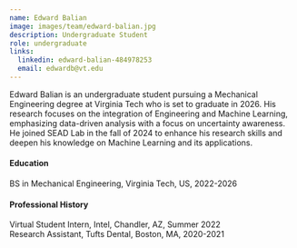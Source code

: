 ```yaml
---
name: Edward Balian
image: images/team/edward-balian.jpg
description: Undergraduate Student
role: undergraduate
links:
  linkedin: edward-balian-484978253
  email: edwardb@vt.edu
---
```


Edward Balian is an undergraduate student pursuing a Mechanical Engineering degree at Virginia Tech who is set to graduate in 2026. His research focuses on the integration of Engineering and Machine Learning, emphasizing data-driven analysis with a focus on uncertainty awareness. He joined SEAD Lab in the fall of 2024 to enhance his research skills and deepen his knowledge on Machine Learning and its applications.
 
#### Education
BS in Mechanical Engineering, Virginia Tech, US, 2022-2026

#### Professional History
Virtual Student Intern, Intel, Chandler, AZ, Summer 2022 <br>
Research Assistant, Tufts Dental, Boston, MA, 2020-2021


